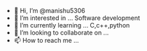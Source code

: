 - 👋 Hi, I’m @manishu5306
- 👀 I’m interested in ... Software development 
- 🌱 I’m currently learning ... C,c++,python
- 💞️ I’m looking to collaborate on ...
- 📫 How to reach me ...

<!---
manishu5306/manishu5306 is a ✨ special ✨ repository because its `README.md` (this file) appears on your GitHub profile.
You can click the Preview link to take a look at your changes.
--->
